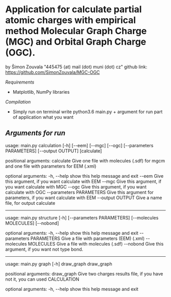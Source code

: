 # Application for calculate partial atomic charges with empirical method Molecular Graph Charge (MGC) and Orbital Graph Charge (OGC).
by Šimon Zouvala  "445475 (at) mail (dot) muni (dot) cz"
github link: https://github.com/SimonZouvala/MGC-OGC

*Requirements*
- Matplotlib, NumPy libraries

*Compilation*
- Simply run on terminal write python3.6 main.py + argument for run part of application what you want 

*Arguments for run*
---------------------------------------------------------------
usage: main.py calculation [-h] [--eem] [--mgc] [--ogc]
                           [--parameters PARAMETERS] [--output OUTPUT]
                           [calculate]

positional arguments:
  calculate             Give one file with molecules (.sdf) for mgcm and one
                        file with parameters for EEM (.xml)

optional arguments:
  -h, --help            show this help message and exit
  --eem                 Give this argument, if you want calculate with EEM
  --mgc                 Give this argument, if you want calculate with MGC
  --ogc                 Give this argument, if you want calculate with OGC
  --parameters PARAMETERS
                        Give this argument for parameters, if you want
                        calculate with EEM
  --output OUTPUT       Give a name file, for output calculate

---------------------------------------------------------------
usage: main.py structure [-h] [--parameters PARAMETERS]
                         [--molecules MOLECULES] [--nobond]

optional arguments:
  -h, --help            show this help message and exit
  --parameters PARAMETERS
                        Give a file with parameters (EEM) (.xml)
  --molecules MOLECULES
                        Give a file with molecules (.sdf)
  --nobond              Give this argument, if you want not type bond.

---------------------------------------------------------------
usage: main.py graph [-h] draw_graph draw_graph


positional arguments:
  draw_graph  Give two charges results file, if you have not it, you can used
              CALCULATION

optional arguments:
  -h, --help  show this help message and exit

